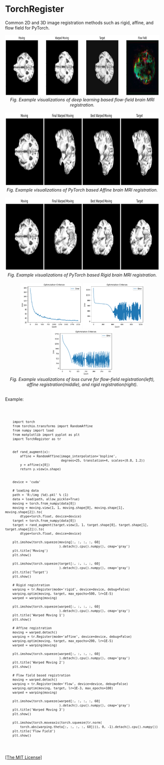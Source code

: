 <h1>TorchRegister</h1>
<p>Common 2D and 3D image registration methods such as rigid, affine, and flow field for PyTorch.</p>

<p align="center">
    <img width="900" height="200" src="https://github.com/AgamChopra/TorchGradRegister/blob/main/assets/flow_test.jpg">
    <br><i>Fig. Example visualizations of deep learning based flow-field brain MRI registration.</i><br><br>
    <img width="900" height="240" src="https://github.com/AgamChopra/TorchGradRegister/blob/main/assets/affine_test.jpg">
    <br><i>Fig. Example visualizations of PyTorch based Affine brain MRI registration.</i><br><br>
    <img width="900" height="240" src="https://github.com/AgamChopra/TorchGradRegister/blob/main/assets/rigid_test.jpg">
    <br><i>Fig. Example visualizations of PyTorch based Rigid brain MRI registration.</i><br><br>
    <img width="200" height="150" src="https://github.com/AgamChopra/TorchGradRegister/blob/main/assets/flow_test_loss.png"> 
    <img width="200" height="150" src="https://github.com/AgamChopra/TorchGradRegister/blob/main/assets/affine_test_loss.png">
    <img width="200" height="150" src="https://github.com/AgamChopra/TorchGradRegister/blob/main/assets/rigid_test_loss.png">
    <br><i>Fig. Example visualizations of loss curve for flow-field registration(left), affine registration(middle), and rigid registration(right).</i><br><br>
</p>

<p>Example:</p>
 <pre><code>
 
        import torch
        from torchio.transforms import RandomAffine
        from numpy import load
        from matplotlib import pyplot as plt
        import TorchRegister as tr


        def rand_augment(x):
            affine = RandomAffine(image_interpolation='bspline',
                                  degrees=25, translation=4, scales=(0.8, 1.2))
            y = affine(x[0])
            return y.view(x.shape)


        device = 'cuda'

        # loading data
        path = 'R:/img (%d).pkl' % (1)
        data = load(path, allow_pickle=True)
        moving = torch.from_numpy(data[0])
        moving = moving.view(1, 1, moving.shape[0], moving.shape[1], moving.shape[2]).to(
            dtype=torch.float, device=device)
        target = torch.from_numpy(data[0])
        target = rand_augment(target.view(1, 1, target.shape[0], target.shape[1], target.shape[2])).to(
            dtype=torch.float, device=device)

        plt.imshow(torch.squeeze(moving[:, :, :, :, 60]
                                 ).detach().cpu().numpy(), cmap='gray')
        plt.title('Moving')
        plt.show()

        plt.imshow(torch.squeeze(target[:, :, :, :, 60]
                                 ).detach().cpu().numpy(), cmap='gray')
        plt.title('Target')
        plt.show()

        # Rigid registration
        warping = tr.Register(mode='rigid', device=device, debug=False)
        warping.optim(moving, target, max_epochs=500, lr=1E-5)
        warped = warping(moving)

        plt.imshow(torch.squeeze(warped[:, :, :, :, 60]
                                 ).detach().cpu().numpy(), cmap='gray')
        plt.title('Warped Moving 1')
        plt.show()

        # Affine registration
        moving = warped.detach()
        warping = tr.Register(mode='affine', device=device, debug=False)
        warping.optim(moving, target, max_epochs=200, lr=1E-5)
        warped = warping(moving)

        plt.imshow(torch.squeeze(warped[:, :, :, :, 60]
                                 ).detach().cpu().numpy(), cmap='gray')
        plt.title('Warped Moving 2')
        plt.show()

        # Flow field based registration
        moving = warped.detach()
        warping = tr.Register(mode='flow', device=device, debug=False)
        warping.optim(moving, target, lr=1E-3, max_epochs=100)
        warped = warping(moving)

        plt.imshow(torch.squeeze(warped[:, :, :, :, 60]
                                 ).detach().cpu().numpy(), cmap='gray')
        plt.title('Warped Moving 3')
        plt.show()

        plt.imshow(torch.moveaxis(torch.squeeze(tr.norm(
            torch.abs(warping.theta[:, :, :, :, 60]))), 0, -1).detach().cpu().numpy())
        plt.title('Flow Field')
        plt.show()
</code></pre>

<p><a href="https://raw.githubusercontent.com/AgamChopra/TorchGradRegister/main/LICENSE.md" target="blank">[The MIT License]</a></p>
